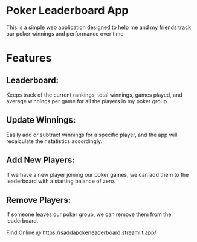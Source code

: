 # Poker Leaderboard App
This is a simple web application designed to help me and my friends track our poker winnings and performance over time.

# Features
## Leaderboard: 
Keeps track of the current rankings, total winnings, games played, and average winnings per game for all the players in my poker group.

## Update Winnings: 
Easily add or subtract winnings for a specific player, and the app will recalculate their statistics accordingly.

## Add New Players: 
If we have a new player joining our poker games, we can add them to the leaderboard with a starting balance of zero.

## Remove Players: 
If someone leaves our poker group, we can remove them from the leaderboard.

Find Online @ https://saddapokerleaderboard.streamlit.app/
